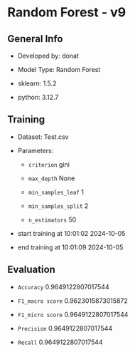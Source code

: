 # Random Forest - v9
## General Info 
- Developed by: donat 

- Model Type: Random Forest 

- sklearn: 1.5.2 

- python: 3.12.7
## Training 
- Dataset: Test.csv 

- Parameters:

   - `criterion` gini

   - `max_depth` None

   - `min_samples_leaf` 1

   - `min_samples_split` 2

   - `n_estimators` 50

 - start training at 10:01:02 2024-10-05 

 - end training at 10:01:09 2024-10-05

## Evaluation

   - `Accuracy` 0.9649122807017544

   - `F1_macro score` 0.9623015873015872

   - `F1_micro score` 0.9649122807017544

   - `Precision` 0.9649122807017544

   - `Recall` 0.9649122807017544


